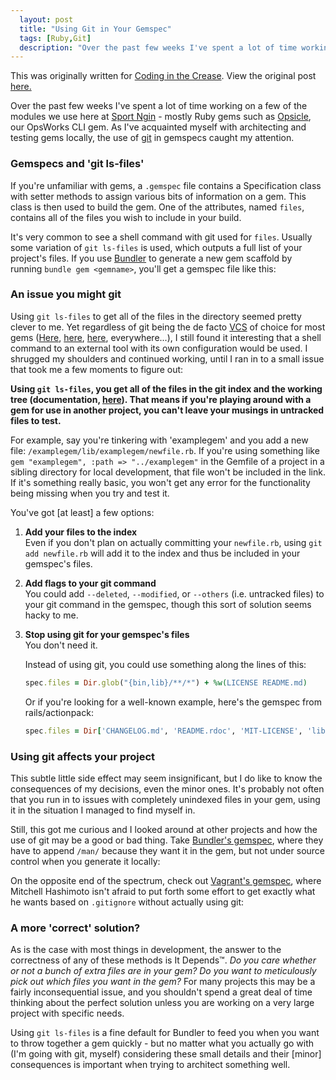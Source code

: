 ```yaml
---
  layout: post
  title: "Using Git in Your Gemspec"
  tags: [Ruby,Git]
  description: "Over the past few weeks I've spent a lot of time working on a few of the modules we use here at Sport Ngin - mostly Ruby gems such as Opsicle, our OpsWorks CLI gem. As I've acquainted myself with architecting and testing gems locally, the use of git in gemspecs caught my attention."
---
```


This was originally written for [Coding in the Crease](http://www.codinginthecrease.com/). View the original
post [here.](http://www.codinginthecrease.com/news_article/show/350843)

Over the past few weeks I've spent a lot of time working on a few of the modules we use here at 
[Sport Ngin](http://www.sportngin.com) - mostly Ruby gems such as [Opsicle](https://github.com/sportngin/opsicle),
our OpsWorks CLI gem. As I've acquainted myself with architecting and testing gems locally, the use of 
[git](http://git-scm.com/) in gemspecs caught my attention.

### Gemspecs and 'git ls-files'

If you're unfamiliar with gems, a `.gemspec` file contains a Specification class with setter methods to assign various
bits of information on a gem. This class is then used to build the gem. One of the attributes, named `files`, contains
all of the files you wish to include in your build.

It's very common to see a shell command with git used for `files`. Usually some variation 
of `git ls-files` is used, which outputs a full list of your project's files.
If you use [Bundler](http://bundler.io/) to generate a new gem scaffold by running `bundle gem <gemname>`, you'll get a gemspec
file like this:

<script src="https://gist.github.com/ChrisArcand/8978372.js" width="400"></script>

### An issue you might git

Using `git ls-files` to get all of the files in the directory seemed pretty clever to me. 
Yet regardless of git being the de facto [VCS](http://en.wikipedia.org/wiki/Revision_control) of choice for most gems
([Here](https://github.com/rubygems/rubygems), [here](https://github.com/bundler/bundler),
[here](https://github.com/rails/rails), everywhere...), I still found it interesting that a shell command to an
external tool with its own configuration would be used. I shrugged my shoulders and continued working, until I ran
in to a small issue that took me a few moments to figure out:

**Using `git ls-files`, you get all of the files in the git index and the working tree (documentation,
[here](http://git-scm.com/docs/git-ls-files)). That means if you're playing around with a gem for use in another
project, you can't leave your musings in untracked files to test.**

For example, say you're tinkering with 'examplegem' and you add a new file:
`/examplegem/lib/examplegem/newfile.rb`. If you're using something like `gem "examplegem", :path => "../examplegem"`
in the Gemfile of a project in a sibling directory for local development, that file won't be included in the link.
If it's something really basic, you won't get any error for the functionality being missing when you try and test it.

You've got [at least] a few options:

1. **Add your files to the index**  
   Even if you don't plan on actually committing your `newfile.rb`, using `git add newfile.rb` will add it to the index
   and thus be included in your gemspec's files. 

2. **Add flags to your git command**  
   You could add `--deleted`, `--modified`, or `--others` (i.e. untracked files) to your git command in the gemspec,
   though this sort of solution seems hacky to me. 

3. **Stop using git for your gemspec's files**  
   You don't need it. 

   Instead of using git, you could use something along the lines of this:

   ```ruby
   spec.files = Dir.glob("{bin,lib}/**/*") + %w(LICENSE README.md)
   ```

   Or if you're looking for a well-known example, here's the gemspec from rails/actionpack:

   ```ruby
   spec.files = Dir['CHANGELOG.md', 'README.rdoc', 'MIT-LICENSE', 'lib/**/*']
   ```

### Using git affects your project

This subtle little side effect may seem insignificant, but I do like to know the
consequences of my decisions, even the minor ones. It's probably not often that you run in to issues with completely
unindexed files in your gem, using it in the situation I managed to find myself in. 

Still, this got me curious and I looked around at other projects and how the use of git may be a good or bad thing.
Take [Bundler's gemspec](https://github.com/bundler/bundler/blob/master/bundler.gemspec), where they have to append `/man/`
because they want it in the gem, but not under source control when you generate it locally:

<script src="https://gist.github.com/ChrisArcand/8985638.js" width="400"></script>

On the opposite end of the spectrum, check out [Vagrant's gemspec](https://github.com/mitchellh/vagrant/blob/master/vagrant.gemspec),
where Mitchell Hashimoto isn't afraid to put forth some effort to get exactly what he wants based on `.gitignore` without actually using git:

<script src="https://gist.github.com/ChrisArcand/8985651.js" width="400"></script>

### A more 'correct' solution?

As is the case with most things in development, the answer to the correctness of any of these methods is It Depends™.
*Do you care whether or not a bunch of extra files are in your gem?* *Do you want to meticulously pick out which files you
want in the gem?* For many projects this may be a fairly inconsequential issue, and you shouldn't spend a great deal of time thinking
about the perfect solution unless you are working on a very large project with specific needs. 

Using `git ls-files` is a fine default for Bundler to feed you when you want to throw together a gem quickly -
but no matter what you actually go with (I'm going with git, myself) considering these small details and their [minor] consequences
is important when trying to architect something well.
